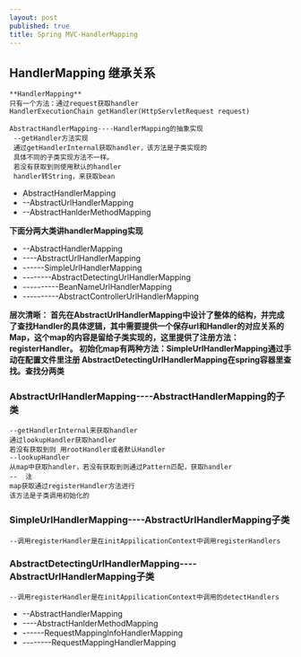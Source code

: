 ```yaml
---
layout: post
published: true
title: Spring MVC-HandlerMapping
---
```

## HandlerMapping 继承关系
	**HandlerMapping**
	只有一个方法：通过request获取handler
	HandlerExecutionChain getHandler(HttpServletRequest request)
        
    AbstractHandlerMapping----HandlerMapping的抽象实现
	 --getHandler方法实现
     通过getHandlerInternal获取handler，该方法是子类实现的
     具体不同的子类实现方法不一样。
     若没有获取到则使用默认的handler
     handler转String，来获取bean
     
- AbstractHandlerMapping
- --AbstractUrlHandlerMapping
- --AbstractHanlderMethodMapping

**下面分两大类讲handlerMapping实现**

        
- --AbstractHandlerMapping
- ----AbstractUrlHandlerMapping
- ------SimpleUrlHandlerMapping
- --------AbstractDetectingUrlHandlerMapping
- ----------BeanNameUrlHandlerMapping
- ----------AbstractControllerUrlHandlerMapping

**层次清晰：
        首先在AbstractUrlHandlerMapping中设计了整体的结构，并完成了查找Handler的具体逻辑，其中需要提供一个保存url和Handler的对应关系的Map，这个map的内容是留给子类实现的，这里提供了注册方法：registerHandler。
        初始化map有两种方法：SimpleUrlHandlerMapping通过手动在配置文件里注册
        AbstractDetectingUrlHandlerMapping在spring容器里查找。查找分两类**
        
        
        
     
### AbstractUrlHandlerMapping----AbstractHandlerMapping的子类
	--getHandlerInternal来获取handler
    通过lookupHandler获取handler
    若没有获取到则 用rootHandler或者默认Handler
    --lookupHandler
    从map中获取handler，若没有获取到则通过Pattern匹配，获取handler
    --  注
    map获取通过registerHandler方法进行
    该方法是子类调用初始化的
    
### SimpleUrlHandlerMapping----AbstractUrlHandlerMapping子类
	--调用registerHandler是在initAppilicationContext中调用registerHandlers

### AbstractDetectingUrlHandlerMapping----AbstractUrlHandlerMapping子类
	--调用registerHandler是在initAppilicationContext中调用的detectHandlers
    
    
- --AbstractHandlerMapping  
- ----AbstractHanlderMethodMapping
- ------RequestMappingInfoHandlerMapping
- --------RequestMappingHandlerMapping



	
 
    
    